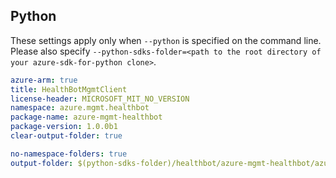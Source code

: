 ## Python

These settings apply only when `--python` is specified on the command line.
Please also specify `--python-sdks-folder=<path to the root directory of your azure-sdk-for-python clone>`.

```yaml $(python)
azure-arm: true
title: HealthBotMgmtClient
license-header: MICROSOFT_MIT_NO_VERSION
namespace: azure.mgmt.healthbot
package-name: azure-mgmt-healthbot
package-version: 1.0.0b1
clear-output-folder: true
```

```yaml $(python)
no-namespace-folders: true
output-folder: $(python-sdks-folder)/healthbot/azure-mgmt-healthbot/azure/mgmt/healthbot
```
